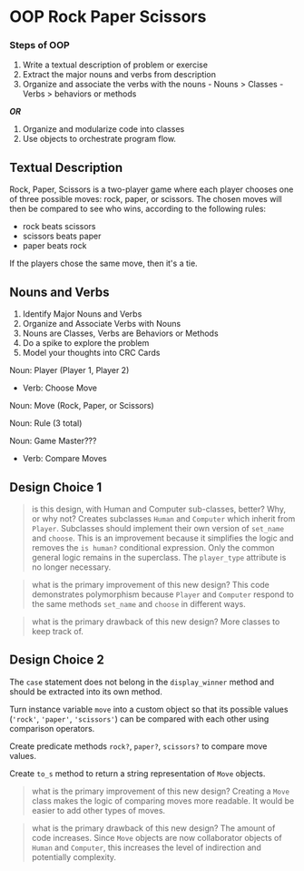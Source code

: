 # OOP Rock Paper Scissors

### Steps of OOP
  1. Write a textual description of problem or exercise
  2. Extract the major nouns and verbs from description
  3. Organize and associate the verbs with the nouns
    - Nouns > Classes
    - Verbs > behaviors or methods

***OR***

  1. Organize and modularize code into classes
  2. Use objects to orchestrate program flow.

## Textual Description

Rock, Paper, Scissors is a two-player game where each player chooses one of three possible moves: rock, paper, or scissors. The chosen moves will then be compared to see who wins, according to the following rules:

  - rock beats scissors
  - scissors beats paper
  - paper beats rock

If the players chose the same move, then it's a tie.

## Nouns and Verbs

1. Identify Major Nouns and Verbs
2. Organize and Associate Verbs with Nouns
3. Nouns are Classes, Verbs are Behaviors or Methods
4. Do a spike to explore the problem
5. Model your thoughts into CRC Cards

Noun: Player (Player 1, Player 2)
  - Verb: Choose Move

Noun: Move (Rock, Paper, or Scissors)

Noun: Rule (3 total)

Noun: Game Master???
  - Verb: Compare Moves

## Design Choice 1

>is this design, with Human and Computer sub-classes, better? Why, or why not?
Creates subclasses `Human` and `Computer` which inherit from `Player`. Subclasses should implement their own version of `set_name` and `choose`. This is an improvement because it simplifies the logic and removes the `is human?` conditional expression. Only the common general logic remains in the superclass. The `player_type` attribute is no longer necessary.

> what is the primary improvement of this new design?
This code demonstrates polymorphism because `Player` and `Computer` respond to the same methods `set_name` and `choose` in different ways.

> what is the primary drawback of this new design?
More classes to keep track of.

## Design Choice 2

The `case` statement does not belong in the `display_winner` method and should be extracted into its own method.

Turn instance variable `move` into a custom object so that its possible values (`'rock'`, `'paper'`, `'scissors'`) can be compared with each other using comparison operators.

Create predicate methods `rock?`, `paper?`, `scissors?` to compare move values.

Create `to_s` method to return a string representation of `Move` objects.

> what is the primary improvement of this new design?
Creating a `Move` class makes the logic of comparing moves more readable. It would be easier to add other types of moves.

> what is the primary drawback of this new design?
The amount of code increases. Since `Move` objects are now collaborator objects of `Human` and `Computer`, this increases the level of indirection and potentially complexity.

